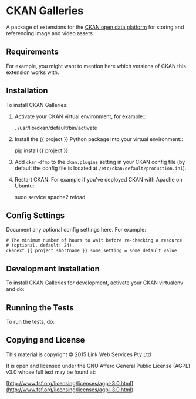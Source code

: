 # CKAN Galleries

A package of extensions for the [CKAN open data platform](http://ckan.org/) for storing and referencing image and video assets.

## Requirements

For example, you might want to mention here which versions of CKAN this
extension works with.

## Installation

To install CKAN Galleries:

1. Activate your CKAN virtual environment, for example::

     . /usr/lib/ckan/default/bin/activate

2. Install the {{ project }} Python package into your virtual environment::

     pip install {{ project }}

3. Add ``ckan-dfmp`` to the ``ckan.plugins`` setting in your CKAN
   config file (by default the config file is located at
   ``/etc/ckan/default/production.ini``).

4. Restart CKAN. For example if you've deployed CKAN with Apache on Ubuntu::

     sudo service apache2 reload

## Config Settings

Document any optional config settings here. For example:

    # The minimum number of hours to wait before re-checking a resource
    # (optional, default: 24).
    ckanext.{{ project_shortname }}.some_setting = some_default_value


## Development Installation

To install CKAN Galleries for development, activate your CKAN virtualenv and
do:


## Running the Tests

To run the tests, do:



## Copying and License

This material is copyright &copy; 2015 Link Web Services Pty Ltd

It is open and licensed under the GNU Affero General Public License (AGPL) v3.0 whose full text may be found at:

[http://www.fsf.org/licensing/licenses/agpl-3.0.html](http://www.fsf.org/licensing/licenses/agpl-3.0.html)
